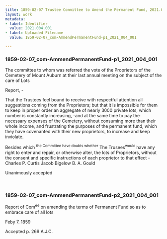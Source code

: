 ```yaml
---
title: 1859-02-07 Trustee Committee to Amend the Permanent Fund, 2021.004.001
layout: work
metadata:
- label: Identifier
  value: 2021.004.001
- label: Uploaded Filename
  value: 1859-02-07_com-AmmendPermanentFund-p1_2021_004_001

---
```

<div class="pages">
<div id="page-1773757">
<h3><a name="page-1773757">1859-02-07_com-AmmendPermanentFund-p1_2021_004_001</a></h3>
<div class="page-content">
<p>The committee to whom was referred <span class='line-break'> </span>the vote of the Proprietors of the Cemetery of <span class='line-break'> </span>Mount Auburn at their last annual meeting <span class='line-break'> </span>on the subject of the care of Lots</p>
<p>Report, -</p>
<p>That the Trustees feel bound<span class='line-break'> </span>to receive with respectful attention all <span class='line-break'> </span>suggestions coming from the Proprietors;  but <span class='line-break'> </span>that it is impossible for them to keep in <span class='line-break'> </span>proper order an aggregate of nearly 3000<span class='line-break'> </span>private lots, which number is constantly increasing,<span class='line-break'> </span>-and at the same time to pay the necessary <span class='line-break'> </span>expenses of the Cemetery, without consuming more <span class='line-break'> </span>than their whole income, and frustrating the purposes<span class='line-break'> </span>of the permanent fund, which they have covenanted with <span class='line-break'> </span>their new proprietors, to increase and keep inviolate.</p>
<p>Besides which <sup>the Committee have doubts whether</sup> The Trusees<sup>would </sup> have any right to enter<span class='line-break'> </span>and repair, or otherwise alter, the lots of Proprietors,<span class='line-break'> </span>without the consent and specific instructions of each <span class='line-break'> </span>proprietor to that effect -<span class='line-break'> </span>Charles P. Curtis<span class='line-break'> </span>Jacob Bigelow<span class='line-break'> </span>B. A. Gould</p>
<p>Unanimously accepted</p>
</div>
</div>
<br />
<div id="page-1773758">
<h3><a name="page-1773758">1859-02-07_com-AmmendPermanentFund-p2_2021_004_001</a></h3>
<div class="page-content">
<p>Report of Com<sup>ee</sup> on <span class='line-break'> </span>amending the terms of Per<span class='line-break'></span>manent Fund so as to <span class='line-break'> </span>embrace care of all lots</p>
<p>Feby 7. 1859</p>
<p>Accepted p. 269<span class='line-break'> </span>A.J.C.</p>
</div>
</div>
<br />
</div>
